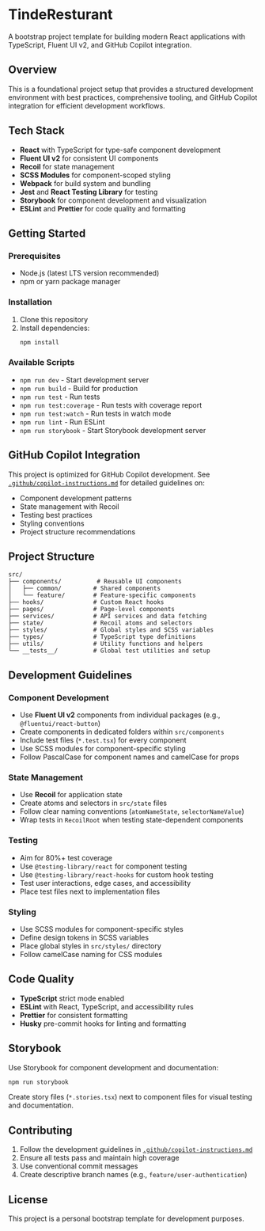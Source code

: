 # TindeResturant

A bootstrap project template for building modern React applications with TypeScript, Fluent UI v2, and GitHub Copilot integration.

## Overview

This is a foundational project setup that provides a structured development environment with best practices, comprehensive tooling, and GitHub Copilot integration for efficient development workflows.

## Tech Stack

- **React** with TypeScript for type-safe component development
- **Fluent UI v2** for consistent UI components
- **Recoil** for state management
- **SCSS Modules** for component-scoped styling
- **Webpack** for build system and bundling
- **Jest** and **React Testing Library** for testing
- **Storybook** for component development and visualization
- **ESLint** and **Prettier** for code quality and formatting

## Getting Started

### Prerequisites

- Node.js (latest LTS version recommended)
- npm or yarn package manager

### Installation

1. Clone this repository
2. Install dependencies:
   ```bash
   npm install
   ```

### Available Scripts

- `npm run dev` - Start development server
- `npm run build` - Build for production
- `npm run test` - Run tests
- `npm run test:coverage` - Run tests with coverage report
- `npm run test:watch` - Run tests in watch mode
- `npm run lint` - Run ESLint
- `npm run storybook` - Start Storybook development server

## GitHub Copilot Integration

This project is optimized for GitHub Copilot development. See [`.github/copilot-instructions.md`](.github/copilot-instructions.md) for detailed guidelines on:

- Component development patterns
- State management with Recoil
- Testing best practices
- Styling conventions
- Project structure recommendations

## Project Structure

```
src/
├── components/          # Reusable UI components
│   ├── common/         # Shared components
│   └── feature/        # Feature-specific components
├── hooks/              # Custom React hooks
├── pages/              # Page-level components
├── services/           # API services and data fetching
├── state/              # Recoil atoms and selectors
├── styles/             # Global styles and SCSS variables
├── types/              # TypeScript type definitions
├── utils/              # Utility functions and helpers
└── __tests__/          # Global test utilities and setup
```

## Development Guidelines

### Component Development

- Use **Fluent UI v2** components from individual packages (e.g., `@fluentui/react-button`)
- Create components in dedicated folders within `src/components`
- Include test files (`*.test.tsx`) for every component
- Use SCSS modules for component-specific styling
- Follow PascalCase for component names and camelCase for props

### State Management

- Use **Recoil** for application state
- Create atoms and selectors in `src/state` files
- Follow clear naming conventions (`atomNameState`, `selectorNameValue`)
- Wrap tests in `RecoilRoot` when testing state-dependent components

### Testing

- Aim for 80%+ test coverage
- Use `@testing-library/react` for component testing
- Use `@testing-library/react-hooks` for custom hook testing
- Test user interactions, edge cases, and accessibility
- Place test files next to implementation files

### Styling

- Use SCSS modules for component-specific styles
- Define design tokens in SCSS variables
- Place global styles in `src/styles/` directory
- Follow camelCase naming for CSS modules

## Code Quality

- **TypeScript** strict mode enabled
- **ESLint** with React, TypeScript, and accessibility rules
- **Prettier** for consistent formatting
- **Husky** pre-commit hooks for linting and formatting

## Storybook

Use Storybook for component development and documentation:

```bash
npm run storybook
```

Create story files (`*.stories.tsx`) next to component files for visual testing and documentation.

## Contributing

1. Follow the development guidelines in [`.github/copilot-instructions.md`](.github/copilot-instructions.md)
2. Ensure all tests pass and maintain high coverage
3. Use conventional commit messages
4. Create descriptive branch names (e.g., `feature/user-authentication`)

## License

This project is a personal bootstrap template for development purposes.
